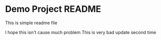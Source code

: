 # Demo Project README

This is simple readme file

I hope this isn't cause much problem
This is very bad update second time

